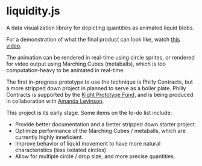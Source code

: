 # liquidity.js
A data visualization library for depicting quantities as animated liquid blobs.

For a demonstration of what the final product can look like, watch <a target='_new' href='https://twitter.com/neilhalloran/status/733046888035954689'>this video</a>.

The animation can be rendered in real-time using circle sprites, or rendered for video output using Marching Cubes (metaballs), which is too computation-heavy to be animated in real-time.

The first in-progress prototype to use the technique is Philly Contracts, but a more stripped down project in planned to serve as a boiler plate. Philly Contracts is supported by the <a target="_new" href='http://www.knightfoundation.org/funding-initiatives/knight-prototype-fund/'>Kight Prototype Fund</a>, and is being produced in collaboration with <a href='https://twitter.com/amanda_levinson' target='_new'>Amanda Levinson</a>.

This project is its early stage. Some items on the to-do list include:

* Provide better documentation and a better stripped down starter project.
* Optimize performance of the Marching Cubes / metaballs, which are currently highly inneficient.
* Improve behavior of liquid movement to have more natural characteristics (less isolated circles)
* Allow for multiple circle / drop size, and more precise quantities.


